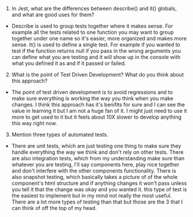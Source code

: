 1. In Jest, what are the differences between describe() and it() globals, and what are good uses for them?

- Describe is used to group tests together where it makes sense. For example all the tests related to one
  function you may want to group together under one name so it's easier, more organized and makes more sense. it() is used to define a single test. For example if you wanted to test if the function returns null if you pass in the wrong arguments you can define what you are testing and it will show up in the console with what you defined it as and if it passed or failed.

2. What is the point of Test Driven Development? What do you think about this approach?

- The point of test driven development is to avoid regressions and to make sure everything is working the way you
  think when you make changes. I think this approach has it's benifits for sure and I can see the value in learning it but I am not a huge fan of it. I might just need to use it more to get used to it but it feels about 10X slower to develop anything this way right now.

3. Mention three types of automated tests.

- There are unit tests, which are just testing one thing to make sure they handle everything the way we think
  and don't rely on other tests. There are also integration tests, which from my understanding make sure than whatever you are testing, I'll say components here, play nice together and don't interfere with the other components functionality. There is also snapshot testing, which basically takes a picture of of the whole component's html structure and if anything changes it won't pass unless you tell it that the change was okay and you wanted it. this type of test is the easiest to implement but in my mind not really the most useful. There are a lot more types of testing than that but those are the 3 that I can think of off the top of my head.
